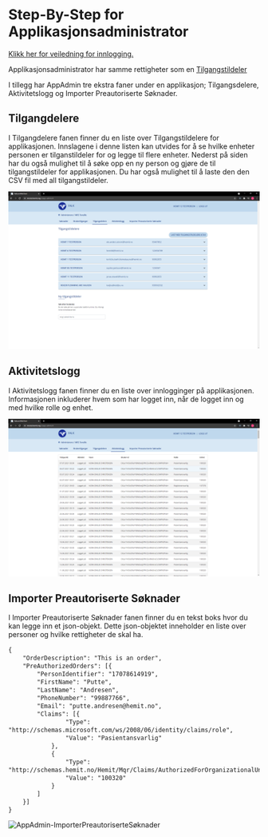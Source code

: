 # Step-By-Step for Applikasjonsadministrator

[Klikk her for veiledning for innlogging.](LoggInn)

Applikasjonsadministrator har samme rettigheter som en [Tilgangstildeler](Brukerdokumentsjon-tilgangstildeler)

I tillegg har AppAdmin tre ekstra faner under en applikasjon; Tilgangsdelere, Aktivitetslogg og Importer Preautoriserte Søknader.

## Tilgangdelere
I Tilgangdelere fanen finner du en liste over Tilgangstildelere for applikasjonen.
Innslagene i denne listen kan utvides for å se hvilke enheter personen er tilganstildeler for og legge til flere enheter.
Nederst på siden har du også mulighet til å søke opp en ny person og gjøre de til tilgangstildeler for applikasjonen.
Du har også mulighet til å laste den den CSV fil med all tilgangstildeler.

![AppAdmin-Tilgangdelere](img/AppAdmin-Tilgangsdelere.PNG)

## Aktivitetslogg
I Aktivitetslogg fanen finner du en liste over innlogginger på applikasjonen.
Informasjonen inkluderer hvem som har logget inn, når de logget inn og med hvilke rolle og enhet.

![AppAdmin-Aktivitetslogg](img/AppAdmin-Aktivitetslogg.PNG)

## Importer Preautoriserte Søknader
I Importer Preautoriserte Søknader fanen finner du en tekst boks hvor du kan legge inn et json-objekt.
Dette json-objektet inneholder en liste over personer og hvilke rettigheter de skal ha.


    {
        "OrderDescription": "This is an order",
        "PreAuthorizedOrders": [{
            "PersonIdentifier": "17078614919",
            "FirstName": "Putte",
            "LastName": "Andresen",
            "PhoneNumber": "99887766",
            "Email": "putte.andresen@hemit.no",
            "Claims": [{
                    "Type": "http://schemas.microsoft.com/ws/2008/06/identity/claims/role",
                    "Value": "Pasientansvarlig"
                },
                {
                    "Type": "http://schemas.hemit.no/Hemit/Mqr/Claims/AuthorizedForOrganizationalUnit",
                    "Value": "100320"
                }
            ]
        }]
    }

![AppAdmin-ImporterPreautoriserteSøknader](img/AppAdmin-ImporterPreautoriserteSøknader.PNG)